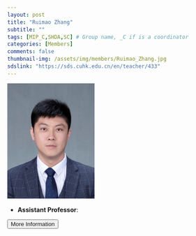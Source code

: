 ```yaml
---
layout: post
title: "Ruimao Zhang"
subtitle: ""
tags: [MIP_C,SHDA,SC] # Group name, _C if is a coordinator
categories: [Members]
comments: false
thumbnail-img: /assets/img/members/Ruimao_Zhang.jpg
sdslink: "https://sds.cuhk.edu.cn/en/teacher/433"
---
```

<!-- photo -->
<!-- size: 200px width use html-->
<img
    src="../../assets/img/members/Ruimao_Zhang.jpg"
    alt="Ruimao Zhang"
    style="width: 200px; align: left;"
/>

<!-- bio -->
- **Assistant Professor**:

<p>
    <button class="button">
    <a
        href="https://sds.cuhk.edu.cn/en/teacher/433"
        style="text-decoration: none"
        >More Information</a
    >
    </button>
</p>